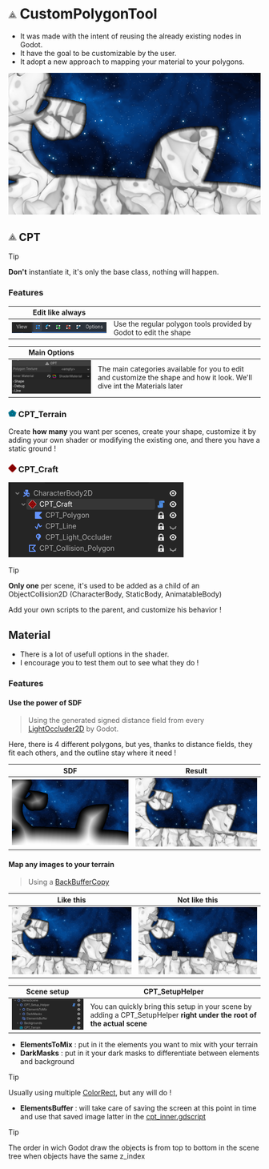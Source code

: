 # ![](addons/custom_polygon_tool/icons/cpt_icon.png) CustomPolygonTool
- It was made with the intent of reusing the already existing nodes in Godot.
- It have the goal to be customizable by the user.
- It adopt a new approach to mapping your material to your polygons.

![](git_images/scene_examples/demo_01.png)

## ![](addons/custom_polygon_tool/icons/cpt_icon.png) CPT
> [!TIP]
> **Don't** instantiate it, it's only the base class, nothing will happen.
### Features

| Edit like always | |
|-|-|
| ![](git_images/cpt_examples/modify.png) | Use the regular polygon tools provided by Godot to edit the shape |

| Main Options | |
|-|-|
| ![](git_images/cpt_examples/cpt_options_00.png) | The main categories available for you to edit and customize the shape and how it look. We'll dive int the Materials later |

### ![](addons/custom_polygon_tool/icons/cpt_terrain_icon.png) CPT_Terrain
Create **how many** you want per scenes, create your shape, customize it by adding your own shader or modifying the existing one, and there you have a static ground !

### ![](addons/custom_polygon_tool/icons/cpt_craft_icon.png) CPT_Craft
![](git_images/cpt_examples/cpt_craft_setup.png)
> [!TIP]
> **Only one** per scene, it's used to be added as a child of an ObjectCollision2D (CharacterBody, StaticBody, AnimatableBody)

Add your own scripts to the parent, and customize his behavior !

## Material

- There is a lot of usefull options in the shader.
- I encourage you to test them out to see what they do !

### Features

#### Use the power of SDF
> Using the generated signed distance field from every [LightOccluder2D](https://docs.godotengine.org/en/stable/classes/class_lightoccluder2d.html#lightoccluder2d) by Godot.

Here, there is 4 different polygons, but yes, thanks to distance fields, they fit each others, and the outline stay where it need !

| SDF | Result |
|-|-|
|![](git_images/mat_examples/use_sdf.png)|![](git_images/scene_examples/demo_01.png)|

#### Map any images to your terrain
> Using a [BackBufferCopy](https://docs.godotengine.org/fr/4.x/classes/class_backbuffercopy.html#backbuffercopy)

| Like this | Not like this |
|-|-|
| ![](git_images/scene_examples/demo_02.png) | ![](git_images/scene_examples/demo_03.png)

| Scene setup| CPT_SetupHelper |
|-|-|
| ![](git_images/mat_examples/SceneSetup.png) |You can quickly bring this setup in your scene by adding a CPT_SetupHelper **right under the root of the actual scene**|

- **ElementsToMix** : put in it the elements you want to mix with your terrain
- **DarkMasks** : put in it your dark masks to differentiate between elements and background
>[!TIP]
> Usually using multiple [ColorRect](https://docs.godotengine.org/fr/4.x/classes/class_colorrect.html#colorrect), but any will do !
- **ElementsBuffer** : will take care of saving the screen at this point in time and use that saved image latter in the [cpt_inner.gdscript](addons/custom_polygon_tool/materials/cpt_inner.gdshader)
>[!TIP]
> The order in wich Godot draw the objects is from top to bottom in the scene tree when objects have the same z_index
